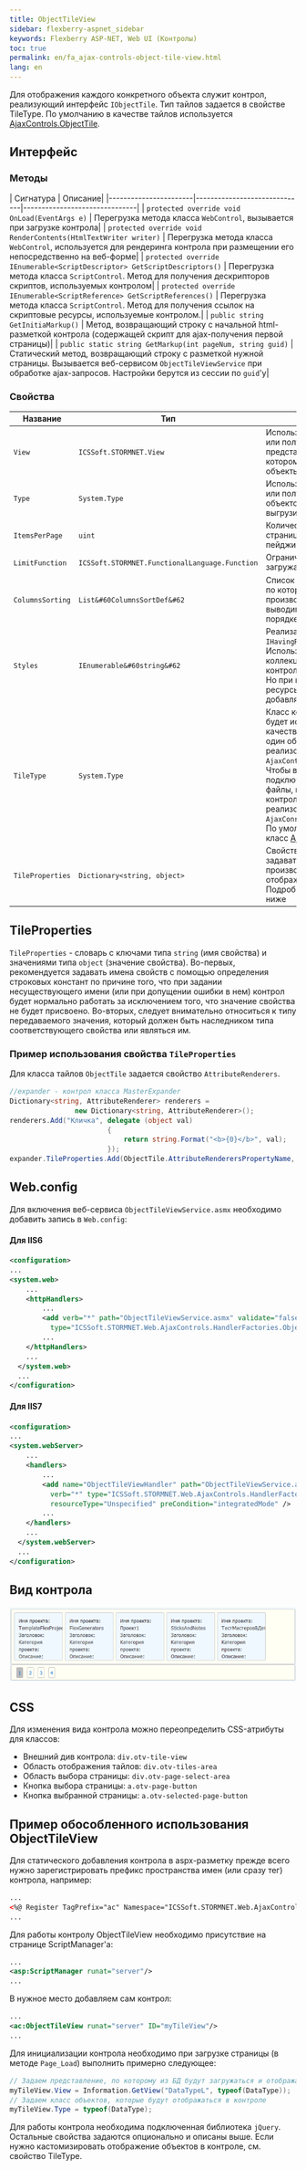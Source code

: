 ```yaml
---
title: ObjectTileView
sidebar: flexberry-aspnet_sidebar
keywords: Flexberry ASP-NET, Web UI (Контролы)
toc: true
permalink: en/fa_ajax-controls-object-tile-view.html
lang: en
---
```


Для отображения каждого конкретного объекта служит контрол, реализующий интерфейс `IObjectTile`. Тип тайлов задается в свойстве TileType. По умолчанию в качестве тайлов используется [AjaxControls.ObjectTile](fa_ajax-controls-object-tile.html).

## Интерфейс

### Методы

| Сигнатура | Описание|
|-----------------------|------------------------------|-------------------------------|
| `protected override void OnLoad(EventArgs e)` | Перегрузка метода класса `WebControl`, вызывается при загрузке контрола|
| `protected override void RenderContents(HtmlTextWriter writer)` | Перегрузка метода класса `WebControl`, используется для рендеринга контрола при размещении его непосредственно на веб-форме|
| `protected override IEnumerable<SсriptDesсriptor> GetSсriptDesсriptors()` | Перегрузка метода класса `SсriptControl`. Метод для получения дескрипторов скриптов, используемых контролом|
| `protected override IEnumerable<SсriptReference> GetSсriptReferences()` | Перегрузка метода класса `SсriptControl`. Метод для получения ссылок на скриптовые ресурсы, используемые контролом.|
| `public string GetInitiaMarkup()` | Метод, возвращающий строку с начальной html-разметкой контрола (содержащей скрипт для ajax-получения первой страницы)|
| `public static string GetMarkup(int pageNum, string guid)` | Статический метод, возвращающий строку с разметкой нужной страницы. Вызывается веб-сервисом `ObjectTileViewService` при обработке ajax-запросов. Настройки берутся из сессии по `guid`'у|

### Свойства

| Название | Тип | Описание|
|-------------------------|---------------------------|----------------------------------|
| `View` | `ICSSoft.STORMNET.View` | Используется для задания или получения представления, согласно которому отображаются объекты|
| `Type` | `System.Type` | Используется для задания или получения типа объектов, которые нужно выгрузить и отобразить|
| `ItemsPerPage` | `uint` | Количество тайлов на странице (если `0`, то пейджинг отключен)|
| `LimitFunction` | `ICSSoft.STORMNET.FunctionalLanguage.Function` | Ограничение на загружаемые объекты|
| `ColumnsSorting` | `List&#60ColumnsSortDef&#62` | Список записей о колонках, по которым нужно производить сортировку выводимых объектов, в порядке их приоритета|
| `Styles` | `IEnumerable&#60string&#62` | Реализация интерфейса `IHavingResources`. Используется для получения коллекции связанных с контролом ресурсов (CSS). Но при вызове метода `OnLoad` ресурсы автоматически добавляются на страницу|
| `TileType` | `System.Type` | Класс контрола, который будет использоваться в качестве тайла (отображать один объект). Должен реализовывать `AjaxControls.IObjectTile`. Чтобы в head страницы подключить стилевые файлы, используемые контролом, можно реализовать интерфейс `AjaxConrols.IHavingResources`. По умолчанию установлен класс [AjaxControls.ObjectTile](fa_ajax-controls-object-tile.html)|
| `TileProperties` | `Dictionary<string, object>` | Свойство, позволяющее задавать значения произвольных свойств отображаемых тайлов. Подробнее описывается ниже|

## TileProperties

`TileProperties` - словарь с ключами типа `string` (имя свойства) и значениями типа `object` (значение свойства). Во-первых, рекомендуется задавать имена свойств с помощью определения строковых констант по причине того, что при задании несуществующего имени (или при допущении ошибки в нем) контрол будет нормально работать за исключением того, что значение свойства не будет присвоено. Во-вторых, следует внимательно относиться к типу передаваемого значения, который должен быть наследником типа соответствующего свойства или являться им.

### Пример использования свойства `TileProperties`

Для класса тайлов `ObjectTile` задается свойство `AttributeRenderers`.

```csharp
//expander - контрол класса MasterExpander
Dictionary<string, AttributeRenderer> renderers = 
                new Dictionary<string, AttributeRenderer>();
renderers.Add("Кличка", delegate (object val)
                        {
                            return string.Format("<b>{0}</b>", val);
                        });
expander.TileProperties.Add(ObjectTile.AttributeRenderersPropertyName, renderers);
```

## Web.config

Для включения веб-сервиса `ObjectTileViewService.asmx` необходимо добавить запись в `Web.config`:

#### Для IIS6

```xml
<configuration>
...
<system.web>
    ...
    <httpHandlers>
        ...
        <add verb="*" path="ObjectTileViewService.asmx" validate="false" 
          type="ICSSoft.STORMNET.Web.AjaxControls.HandlerFactories.ObjectTileViewHandlerFactory" />
        ...  
    </httpHandlers>
    ...
  </system.web>
  ...
</configuration>
```

#### Для IIS7

```xml
<configuration>
...
<system.webServer>
    ...
    <handlers>
        ...
        <add name="ObjectTileViewHandler" path="ObjectTileViewService.asmx" 
          verb="*" type="ICSSoft.STORMNET.Web.AjaxControls.HandlerFactories.ObjectTileViewHandlerFactory" 
          resourceType="Unspecified" preCondition="integratedMode" />
        ...  
    </handlers>
    ...
  </system.webServer>
  ...
</configuration>
```

## Вид контрола

![](/images/pages/products/flexberry-aspnet/controls/object-tile-view.png)

## CSS

Для изменения вида контрола можно переопределить CSS-атрибуты для классов:

* Внешний див контрола: `div.otv-tile-view`
* Область отображения тайлов: `div.otv-tiles-area`
* Область выбора страницы: `div.otv-page-select-area`
* Кнопка выбора страницы: `a.otv-page-button`
* Кнопка выбранной страницы: `a.otv-selected-page-button`

## Пример обособленного использования ObjectTileView

Для статического добавления контрола в aspx-разметку прежде всего нужно зарегистрировать префикс пространства имен (или сразу тег) контрола, например:

```xml
...
<%@ Register TagPrefix="ac" Namespace="ICSSoft.STORMNET.Web.AjaxControls" Assembly="ICSSoft.STORMNET.Web.AjaxControls" %>
...
```

Для работы контролу ObjectTileView необходимо присутствие на странице ScriptManager'a:

```xml
...
<asp:ScriptManager runat="server"/>
...
```

В нужное место добавляем сам контрол:

```xml
...
<ac:ObjectTileView runat="server" ID="myTileView"/>
...
```

Для инициализации контрола необходимо при загрузке страницы (в методе `Page_Load`) выполнить примерно следующее:

```csharp
// Задаем представление, по которому из БД будут загружаться и отображаться объекты
myTileView.View = Information.GetView("DataTypeL", typeof(DataType));
// Задаем класс объектов, которые будут отображаться в контроле
myTileView.Type = typeof(DataType);
```

Для работы контрола необходима подключенная библиотека `jQuery`. Остальные свойства задаются опционально и описаны выше. Если нужно кастомизировать отображение объектов в контроле, см. свойство TileType.
 